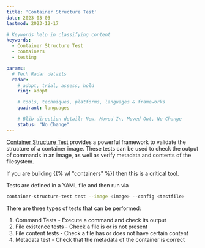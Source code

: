 ```yaml
---
title: 'Container Structure Test'
date: 2023-03-03
lastmod: 2023-12-17

# Keywords help in classifying content
keywords:
  - Container Structure Test
  - containers
  - testing

params:
  # Tech Radar details
  radar:
    # adopt, trial, assess, hold
    ring: adopt

    # tools, techniques, platforms, languages & frameworks
    quadrant: languages

    # Blib direction detail: New, Moved In, Moved Out, No Change
    status: "No Change"
---
```


[Container Structure Test](https://github.com/GoogleContainerTools/container-structure-test) provides a powerful framework to validate the structure of a container image. These tests can be used to check the output of commands in an image, as well as verify metadata and contents of the filesystem.

If you are building {{% wl "containers" %}} then this is a critical tool.

<!--more-->

Tests are defined in a YAML file and then run via

```bash
container-structure-test test --image <image> --config <testfile>
```

There are three types of tests that can be performed:

1. Command Tests - Execute a command and check its output
2. File existence tests - Check a file is or is not present
3. File content tests - Check a file has or does not have certain content
4. Metadata test - Check that the metadata of the container is correct
